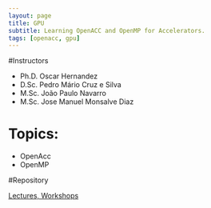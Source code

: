 ```yaml
---
layout: page
title: GPU
subtitle: Learning OpenACC and OpenMP for Accelerators.
tags: [openacc, gpu]
---
```


#Instructors

* Ph.D. Oscar Hernandez
* D.Sc. Pedro Mário Cruz e Silva
* M.Sc. João Paulo Navarro
* M.Sc. Jose Manuel Monsalve Diaz

# Topics:
* OpenAcc
* OpenMP

#Repository

[Lectures, Workshops](https://github.com/saj11/Summer-Schools/tree/master/Big%20Data%20Summer%20School#big-data-summer-school-2018)